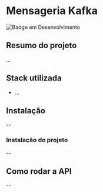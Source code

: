# Mensageria Kafka

![Badge em Desenvolvimento](http://img.shields.io/static/v1?label=STATUS&message=EM%20DESENVOLVIMENTO&color=GREEN)

## Resumo do projeto

...


## Stack utilizada

* ...


## Instalação

--

### Instalação do projeto

--

## Como rodar a API

--
